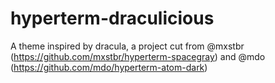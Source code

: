 # hyperterm-draculicious

A theme inspired by dracula, a project cut from @mxstbr (https://github.com/mxstbr/hyperterm-spacegray) and @mdo (https://github.com/mdo/hyperterm-atom-dark)
